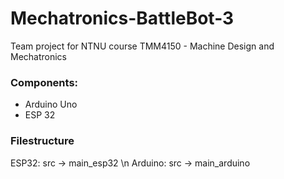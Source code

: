 # Mechatronics-BattleBot-3
Team project for NTNU course TMM4150 - Machine Design and Mechatronics

### Components:
+ Arduino Uno
+ ESP 32

### Filestructure
ESP32: src -> main_esp32 \n
Arduino: src -> main_arduino

